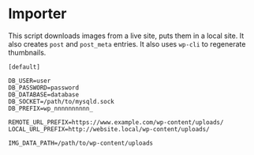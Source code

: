 # Importer

This script downloads images from a live site, puts them in a local site. It also creates `post` and `post_meta` entries.  It also uses `wp-cli` to regenerate thumbnails. 


```
[default]

DB_USER=user
DB_PASSWORD=password
DB_DATABASE=database
DB_SOCKET=/path/to/mysqld.sock
DB_PREFIX=wp_nnnnnnnnnn_

REMOTE_URL_PREFIX=https://www.example.com/wp-content/uploads/
LOCAL_URL_PREFIX=http://website.local/wp-content/uploads/

IMG_DATA_PATH=/path/to/wp-content/uploads

```